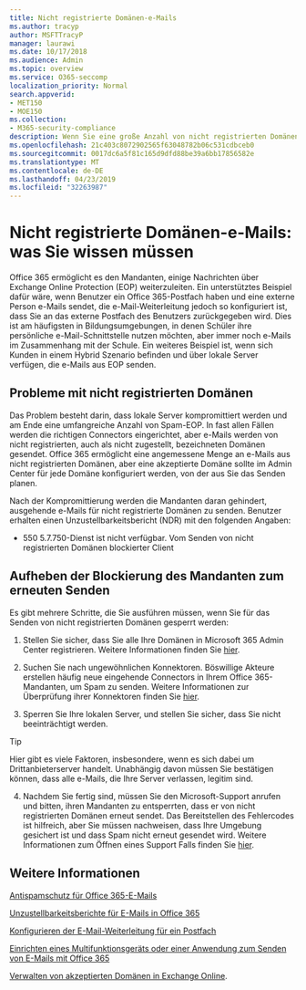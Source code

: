 ```yaml
---
title: Nicht registrierte Domänen-e-Mails
ms.author: tracyp
author: MSFTTracyP
manager: laurawi
ms.date: 10/17/2018
ms.audience: Admin
ms.topic: overview
ms.service: O365-seccomp
localization_priority: Normal
search.appverid:
- MET150
- MOE150
ms.collection:
- M365-security-compliance
description: Wenn Sie eine große Anzahl von nicht registrierten Domänen-e-Mails senden, besteht das Risiko, dass Ihre e-Mails blockiert werden. Lesen Sie diesen Artikel, um mehr zu erfahren.
ms.openlocfilehash: 21c403c8072902565f63048782b06c531cdbceb0
ms.sourcegitcommit: 0017dc6a5f81c165d9dfd88be39a6bb17856582e
ms.translationtype: MT
ms.contentlocale: de-DE
ms.lasthandoff: 04/23/2019
ms.locfileid: "32263987"
---
```

# <a name="unregistered-domain-email-what-you-need-to-know"></a>Nicht registrierte Domänen-e-Mails: was Sie wissen müssen

Office 365 ermöglicht es den Mandanten, einige Nachrichten über Exchange Online Protection (EOP) weiterzuleiten. Ein unterstütztes Beispiel dafür wäre, wenn Benutzer ein Office 365-Postfach haben und eine externe Person e-Mails sendet, die e-Mail-Weiterleitung jedoch so konfiguriert ist, dass Sie an das externe Postfach des Benutzers zurückgegeben wird. Dies ist am häufigsten in Bildungsumgebungen, in denen Schüler ihre persönliche e-Mail-Schnittstelle nutzen möchten, aber immer noch e-Mails im Zusammenhang mit der Schule. Ein weiteres Beispiel ist, wenn sich Kunden in einem Hybrid Szenario befinden und über lokale Server verfügen, die e-Mails aus EOP senden.

## <a name="problems-with-unregistered-domains"></a>Probleme mit nicht registrierten Domänen

Das Problem besteht darin, dass lokale Server kompromittiert werden und am Ende eine umfangreiche Anzahl von Spam-EOP. In fast allen Fällen werden die richtigen Connectors eingerichtet, aber e-Mails werden von nicht registrierten, auch als nicht zugestellt, bezeichneten Domänen gesendet. Office 365 ermöglicht eine angemessene Menge an e-Mails aus nicht registrierten Domänen, aber eine akzeptierte Domäne sollte im Admin Center für jede Domäne konfiguriert werden, von der aus Sie das Senden planen.

Nach der Kompromittierung werden die Mandanten daran gehindert, ausgehende e-Mails für nicht registrierte Domänen zu senden. Benutzer erhalten einen Unzustellbarkeitsbericht (NDR) mit den folgenden Angaben:

- 550 5.7.750-Dienst ist nicht verfügbar. Vom Senden von nicht registrierten Domänen blockierter Client

## <a name="unblocking-tenant-in-order-to-send-again"></a>Aufheben der Blockierung des Mandanten zum erneuten Senden

Es gibt mehrere Schritte, die Sie ausführen müssen, wenn Sie für das Senden von nicht registrierten Domänen gesperrt werden:

1. Stellen Sie sicher, dass Sie alle Ihre Domänen in Microsoft 365 Admin Center registrieren. Weitere Informationen finden Sie [hier](https://docs.microsoft.com/en-us/exchange/mail-flow-best-practices/manage-accepted-domains/manage-accepted-domains).

2. Suchen Sie nach ungewöhnlichen Konnektoren. Böswillige Akteure erstellen häufig neue eingehende Connectors in Ihrem Office 365-Mandanten, um Spam zu senden. Weitere Informationen zur Überprüfung ihrer Konnektoren finden Sie [hier](https://docs.microsoft.com/en-us/powershell/module/exchange/mail-flow/get-inboundconnector?view=exchange-ps). 

3. Sperren Sie Ihre lokalen Server, und stellen Sie sicher, dass Sie nicht beeinträchtigt werden.

> [!TIP]
> Hier gibt es viele Faktoren, insbesondere, wenn es sich dabei um Drittanbieterserver handelt. Unabhängig davon müssen Sie bestätigen können, dass alle e-Mails, die Ihre Server verlassen, legitim sind.

4. Nachdem Sie fertig sind, müssen Sie den Microsoft-Support anrufen und bitten, ihren Mandanten zu entsperrten, dass er von nicht registrierten Domänen erneut sendet.  Das Bereitstellen des Fehlercodes ist hilfreich, aber Sie müssen nachweisen, dass Ihre Umgebung gesichert ist und dass Spam nicht erneut gesendet wird. Weitere Informationen zum Öffnen eines Support Falls finden Sie [hier](https://support.office.com/en-us/article/Contact-support-for-business-products-Admin-Help-32a17ca7-6fa0-4870-8a8d-e25ba4ccfd4b#ID0EAADAAA=online).
  
## <a name="for-more-information"></a>Weitere Informationen

[Antispamschutz für Office 365-E-Mails](anti-spam-protection.md)

[Unzustellbarkeitsberichte für E-Mails in Office 365](https://support.office.com/article/email-non-delivery-reports-in-office-365-51daa6b9-2e35-49c4-a0c9-df85bf8533c3)

[Konfigurieren der E-Mail-Weiterleitung für ein Postfach](https://docs.microsoft.com/en-us/exchange/recipients-in-exchange-online/manage-user-mailboxes/configure-email-forwarding)

[Einrichten eines Multifunktionsgeräts oder einer Anwendung zum Senden von E-Mails mit Office 365](https://support.office.com/en-us/article/How-to-set-up-a-multifunction-device-or-application-to-send-email-using-Office-365-69f58e99-c550-4274-ad18-c805d654b4c4)

[Verwalten von akzeptierten Domänen in Exchange Online](https://docs.microsoft.com/en-us/exchange/mail-flow-best-practices/manage-accepted-domains/manage-accepted-domains).
